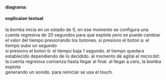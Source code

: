 #### diagrama:  


#### explicaion textual  
la bomba inicia en un estado de 0, en ese momento se configura una cuenta regresiva de 20 segundos para que explote pero se puede cambiar el valor del tiempo presionando los botones. si presiono el boton a: el tiempo sube un segundo  
si presiono el boton b: el tiempo baja 1 segundo. el tiempo quedara establecido dependiendo de lo decidido. al momento de agital el micro:bit: la cuenta regresiva comienza hasta llegar al final. al llegar a cero, la bomba explota   
generando un sonido. para reiniciar se usa el touch.  
